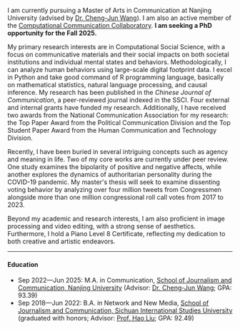 I am currently pursuing a Master of Arts in Communication at Nanjing University (advised by [Dr. Cheng-Jun Wang](https://chengjun.github.io/)). I am also an active member of the [Computational Communication Collaboratory](https://computational-communication.com/). **I am seeking a PhD opportunity for the Fall 2025.**

My primary research interests are in Computational Social Science, with a focus on communicative materials and their social impacts on both societal institutions and individual mental states and behaviors. Methodologically, I can analyze human behaviors using large-scale digital footprint data. I excel in Python and take good command of R programming language, basically on mathematical statistics, natural language processing, and causal inference. My research has been published in the _Chinese Journal of Communication_, a peer-reviewed journal indexed in the SSCI. Four external and internal grants have funded my research. Additionally, I have received two awards from the National Communication Association for my research: the Top Paper Award from the Political Communication Division and the Top Student Paper Award from the Human Communication and Technology Division.

Recently, I have been buried in several intriguing concepts such as agency and meaning in life. Two of my core works are currently under peer review. One study examines the bipolarity of positive and negative affects, while another explores the dynamics of authoritarian personality during the COVID-19 pandemic. My master's thesis will seek to examine dissenting voting behavior by analyzing over four million tweets from Congressmen alongside more than one million congressional roll call votes from 2017 to 2023.

Beyond my academic and research interests, I am also proficient in image processing and video editing, with a strong sense of aesthetics. Furthermore, I hold a Piano Level 8 Certificate, reflecting my dedication to both creative and artistic endeavors.

------

#### Education

- Sep 2022—Jun 2025: M.A. in Communication, [School of Journalism and Communication, Nanjing University](https://jc.nju.edu.cn/) (Advisor: [Dr. Cheng-Jun Wang](https://chengjun.github.io/); GPA: 93.39)
- Sep 2018—Jun 2022: B.A. in Network and New Media, [School of Journalism and Communication, Sichuan International Studies University](https://media.sisu.edu.cn/) (graduated with honors; Advisor: [Prof. Hao Liu](https://media.sisu.edu.cn/jsjl/719dfd1f447448cdb480d1ca14a92ce7.htm); GPA: 92.49)
